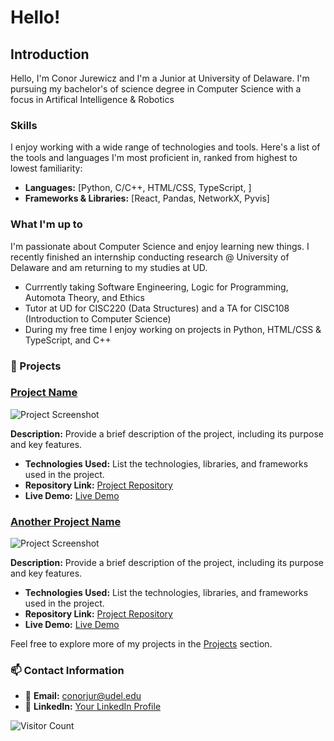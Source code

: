 # Hello!

## Introduction

Hello, I'm Conor Jurewicz and I'm a Junior at University of Delaware. I'm pursuing my bachelor's 
of science degree in Computer Science with a focus in Artifical Intelligence & Robotics


### Skills

I enjoy working with a wide range of technologies and tools. Here's a list of the tools and languages I'm most proficient in, ranked from highest to lowest familiarity:

- **Languages:** [Python, C/C++, HTML/CSS, TypeScript, ]
- **Frameworks & Libraries:** [React, Pandas, NetworkX, Pyvis]


### What I'm up to

I'm passionate about Computer Science and enjoy learning new things. 
I recently finished an internship conducting research @ University of Delaware and am returning to
my studies at UD.

- Currrently taking Software Engineering, Logic for Programming, Automota Theory, and Ethics
- Tutor at UD for CISC220 (Data Structures) and a TA for CISC108 (Introduction to Computer Science)
- During my free time I enjoy working on projects in Python, HTML/CSS & TypeScript, and C++

### 🌟 Projects

### [Project Name](link_to_project_repo)

![Project Screenshot](url_to_project_screenshot.png)

**Description:** Provide a brief description of the project, including its purpose and key features.

- **Technologies Used:** List the technologies, libraries, and frameworks used in the project.
- **Repository Link:** [Project Repository](link_to_project_repo)
- **Live Demo:** [Live Demo](link_to_live_demo_if_available)

### [Another Project Name](link_to_another_project_repo)

![Project Screenshot](url_to_another_project_screenshot.png)

**Description:** Provide a brief description of the project, including its purpose and key features.

- **Technologies Used:** List the technologies, libraries, and frameworks used in the project.
- **Repository Link:** [Project Repository](link_to_another_project_repo)
- **Live Demo:** [Live Demo](link_to_live_demo_if_available)

Feel free to explore more of my projects in the [Projects](link_to_projects_page) section.



### 📫 Contact Information

- 📧 **Email:** [conorjur@udel.edu](mailto:conorjur@udel.edu)
- 💼 **LinkedIn:** [Your LinkedIn Profile](https://www.linkedin.com/in/ConorJurewicz)

![Visitor Count](https://visitor-badge.glitch.me/badge?page_id=yourusername.yourusername)

<!---
ConorJurewicz/ConorJurewicz is a ✨ special ✨ repository because its `README.md` (this file) appears on your GitHub profile.
You can click the Preview link to take a look at your changes.
--->
